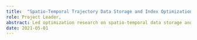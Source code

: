```yaml
---
title:  "Spatio-Temporal Trajectory Data Storage and Index Optimization"
role: Project Leader,
abstract: Led optimization research on spatio-temporal data storage and indexing for intelligent transportation, funded by Hunan Education Department. Developed compression and indexing algorithms utilizing KD-tree and nearest neighbor search, enhancing vehicle trajectory query efficiency by over 10%. Responsibilities included modeling, experiment planning, Spark-based distributed data processing, and deployment, successfully securing provincial research funding of 50,000 RMB.
date: 2021-05-01
---
```


